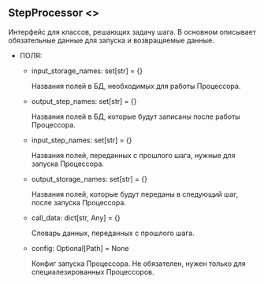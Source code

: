 ## StepProcessor <<Interface>>

Интерфейс для классов, решающих задачу шага. В основном описывает обязательные данные для запуска и возвращяемые данные. 

+ ПОЛЯ:

  + input_storage_names: set[str] = {}

    Названия полей в БД, необходимых для работы Процессора.

  + output_step_names: set[str] = {}

    Названия полей в БД, которые будут записаны после работы Процессора.

  + input_step_names: set[str] = {}

    Названия полей, переданных с прошлого шага, нужные для запуска Процессора.

  + output_storage_names: set[str] = {}

    Названия полей, которые будут переданы в следующий шаг, после запуска Процессора.

  + call_data: dict[str, Any] = {}

    Словарь данных, переданных с прошлого шага.

  + config: Optional[Path] = None

    Конфиг запуска Процессора. Не обязателен, нужен только для специалезированных Процессоров.